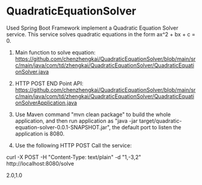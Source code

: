 # QuadraticEquationSolver

Used Spring Boot Framework implement a Quadratic Equation Solver service. This service solves quadratic equations in the form ax^2 + bx + c = 0.

1. Main function to solve equation: https://github.com/chenzhengkai/QuadraticEquationSolver/blob/main/src/main/java/com/td/zhengkai/QuadraticEquationSolver/QuadraticEquationSolver.java

2. HTTP POST END Point API: https://github.com/chenzhengkai/QuadraticEquationSolver/blob/main/src/main/java/com/td/zhengkai/QuadraticEquationSolver/QuadraticEquationSolverApplication.java


3. Use Maven command "mvn clean package" to build the whole application, and then run application as "java -jar target/quadratic-equation-solver-0.0.1-SNAPSHOT.jar",  the default port to listen the application is 8080.

4. Use the following HTTP POST Call the service:

curl -X POST -H "Content-Type: text/plain" -d "1,-3,2" http://localhost:8080/solve


2.0,1.0

